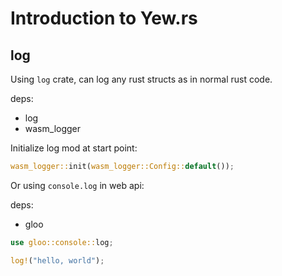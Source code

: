 
# Introduction to Yew.rs

## log

Using `log` crate, can log any rust structs as in normal rust code.

deps:
- log
- wasm_logger

Initialize log mod at start point:
```rust
wasm_logger::init(wasm_logger::Config::default());
```

Or using `console.log` in web api:

deps:
- gloo

```rust
use gloo::console::log;

log!("hello, world");
```
